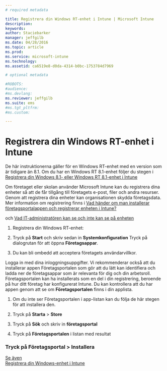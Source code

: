 ```yaml
---
# required metadata

title: Registrera din Windows RT-enhet i Intune | Microsoft Intune
description:
keywords:
author: Staciebarker
manager: jeffgilb
ms.date: 04/28/2016
ms.topic: article
ms.prod:
ms.service: microsoft-intune
ms.technology:
ms.assetid: ca6519e8-d0da-4314-b0bc-1753784d7969

# optional metadata

#ROBOTS:
#audience:
#ms.devlang:
ms.reviewer: jeffgilb
ms.suite: ems
#ms.tgt_pltfrm:
#ms.custom:

---
```



# Registrera din Windows RT-enhet i Intune

De här instruktionerna gäller för en Windows RT-enhet med en version som är tidigare än 8.1. Om du har en Windows RT 8.1-enhet följer du stegen i [Registrera din Windows 8.1- eller Windows RT 8.1-enhet i Intune](enroll-your-w81-or-rt81-windows.md)

Om företaget eller skolan använder Microsoft Intune kan du registrera dina enheter så att de får tillgång till företagets e-post, filer och andra resurser. Genom att registrera dina enheter kan organisationen skydda företagsdata. Mer information om registrering finns i [Vad händer om man installerar företagsportalappen och registrerar enheten i Intune?](what-happens-if-you-install-the-company-portal-app-and-enroll-your-device-in-intune-windows.md)


och [Vad IT-administratören kan se och inte kan se på enheten](what-can-your-it-administrator-see-when-you-enroll-your-device-in-intune-windows.md)

1.  Registrera din Windows RT-enhet:

2.  Tryck på **Start** och skriv sedan in **Systemkonfiguration** Tryck på dialogrutan för att öppna **Företagsappar**.

3.  Du kan bli ombedd att acceptera företagets användarvillkor.

Logga in med dina inloggningsuppgifter. Vi rekommenderar också att du installerar appen Företagsportalen som gör att du lätt kan identifiera och ladda ner de företagsappar som är relevanta för dig och din arbetsroll. Företagsportalen kan ha installerats som en del i din registrering, beroende på hur ditt företag har konfigurerat Intune. Du kan kontrollera att du har appen genom att se om **Företagsportalen** finns i din applista.

1.  Om du inte ser Företagsportalen i app-listan kan du följa de här stegen för att installera den.

2.  Tryck på **Starta** &gt; **Store**

3.  Tryck på **Sök** och skriv in **företagsportal**

4.  Tryck på **Företagsportalen** i listan med resultat

### Tryck på **Företagsportal** &gt; **Installera**
[Se även](enroll-your-device-in-intune-windows.md)</br>
[Registrera din Windows-enhet i Intune](using-your-windows-device-with-intune.md)



<!--HONumber=May16_HO2-->


